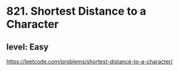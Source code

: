 # 821. Shortest Distance to a Character
## level: Easy

https://leetcode.com/problems/shortest-distance-to-a-character/
